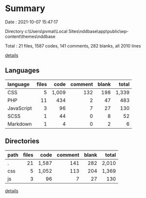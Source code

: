 # Summary

Date : 2021-10-07 15:47:17

Directory c:\Users\pvmat\Local Sites\nddbase\app\public\wp-content\themes\nddbase

Total : 21 files,  1587 codes, 141 comments, 282 blanks, all 2010 lines

[details](details.md)

## Languages
| language | files | code | comment | blank | total |
| :--- | ---: | ---: | ---: | ---: | ---: |
| CSS | 5 | 1,009 | 132 | 198 | 1,339 |
| PHP | 11 | 434 | 2 | 47 | 483 |
| JavaScript | 3 | 96 | 7 | 27 | 130 |
| SCSS | 1 | 44 | 0 | 8 | 52 |
| Markdown | 1 | 4 | 0 | 2 | 6 |

## Directories
| path | files | code | comment | blank | total |
| :--- | ---: | ---: | ---: | ---: | ---: |
| . | 21 | 1,587 | 141 | 282 | 2,010 |
| css | 5 | 1,052 | 113 | 204 | 1,369 |
| js | 3 | 96 | 7 | 27 | 130 |

[details](details.md)